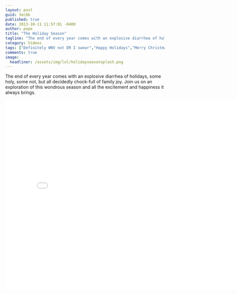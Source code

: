 ```yaml
---
layout: post
guid: 3ec6b
published: true
date: 2013-10-11 11:57:01 -0400
author: pope
title: "The Holiday Season"
tagline: "The end of every year comes with an explosive diarrhea of holidays, some holy, some not, but all decidedly chock-full of family joy. Join us on an exploration of this wondrous season and all the excitement and happiness it always brings."
category: Videos
tags: ["Definitely WNV not DR I swear","Happy Holidays","Merry Christmas","Hanukkah","Thanksgiving","treachery","eels","family","Halloween"]
comments: true 
image:
  headliner: /assets/img/lol/holidayseasonsplash.png
---
```


The end of every year comes with an explosive diarrhea of holidays, some holy, some not, but all decidedly chock-full of family joy. Join us on an exploration of this wondrous season and all the excitement and happiness it always brings.

<iframe width="800" height="600" src="//www.youtube.com/embed/dLQrQ_X_1FI" frameborder="0" allowfullscreen=""></iframe>